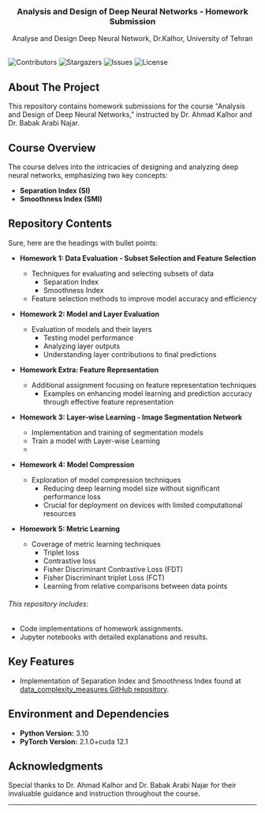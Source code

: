 <br/>
<p align="center">
  <h3 align="center">Analysis and Design of Deep Neural Networks - Homework Submission</h3>

  <p align="center">
    Analyse and Design Deep Neural Network, Dr.Kalhor, University of Tehran
    <br/>
    <br/>
  </p>
</p>

![Contributors](https://img.shields.io/github/contributors/Arhosseini77/ADDNN_2023?color=dark-green) ![Stargazers](https://img.shields.io/github/stars/Arhosseini77/ADDNN_2023?style=social) ![Issues](https://img.shields.io/github/issues/Arhosseini77/ADDNN_2023) ![License](https://img.shields.io/github/license/Arhosseini77/ADDNN_2023) 

## About The Project

This repository contains homework submissions for the course "Analysis and Design of Deep Neural Networks," instructed by Dr. Ahmad Kalhor and Dr. Babak Arabi Najar. 


## Course Overview

The course delves into the intricacies of designing and analyzing deep neural networks, emphasizing two key concepts:
- **Separation Index (SI)** 
- **Smoothness Index (SMI)** 

## Repository Contents

Sure, here are the headings with bullet points:

- **Homework 1: Data Evaluation - Subset Selection and Feature Selection**
    - Techniques for evaluating and selecting subsets of data
        - Separation Index
        - Smoothness Index
    - Feature selection methods to improve model accuracy and efficiency

- **Homework 2: Model and Layer Evaluation**
    - Evaluation of models and their layers
        - Testing model performance
        - Analyzing layer outputs
        - Understanding layer contributions to final predictions

- **Homework Extra: Feature Representation**
    - Additional assignment focusing on feature representation techniques
        - Examples on enhancing model learning and prediction accuracy through effective feature representation

- **Homework 3: Layer-wise Learning - Image Segmentation Network**
    - Implementation and training of segmentation models
    - Train a model with Layer-wise Learning
    - 
- **Homework 4: Model Compression**
    - Exploration of model compression techniques
        - Reducing deep learning model size without significant performance loss
        - Crucial for deployment on devices with limited computational resources

- **Homework 5: Metric Learning**
    - Coverage of metric learning techniques
        - Triplet loss
        - Contrastive loss
        - Fisher Discriminant Contrastive Loss (FDT) 
        - Fisher Discriminant triplet Loss (FCT)
        - Learning from relative comparisons between data points


###### This repository includes:
- Code implementations of homework assignments.
- Jupyter notebooks with detailed explanations and results.


## Key Features

- Implementation of Separation Index and Smoothness Index found at [data_complexity_measures GitHub repository](https://github.com/Arhosseini77/data_complexity_measures).

## Environment and Dependencies

- **Python Version:** 3.10
- **PyTorch Version:** 2.1.0+cuda 12.1


## Acknowledgments

Special thanks to Dr. Ahmad Kalhor and Dr. Babak Arabi Najar for their invaluable guidance and instruction throughout the course.

---

